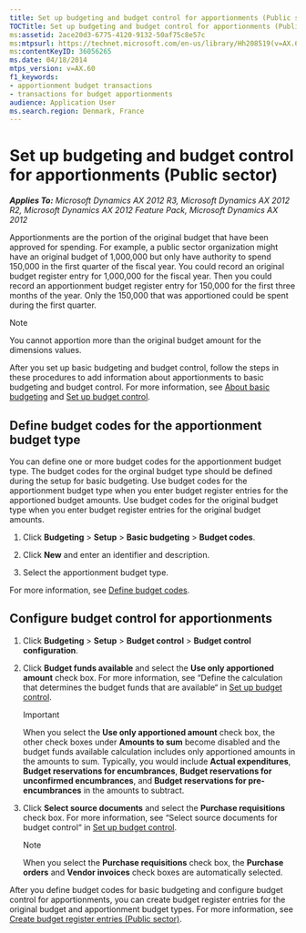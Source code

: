 ```yaml
---
title: Set up budgeting and budget control for apportionments (Public sector)
TOCTitle: Set up budgeting and budget control for apportionments (Public sector)
ms:assetid: 2ace20d3-6775-4120-9132-50af75c8e57c
ms:mtpsurl: https://technet.microsoft.com/en-us/library/Hh208519(v=AX.60)
ms:contentKeyID: 36056265
ms.date: 04/18/2014
mtps_version: v=AX.60
f1_keywords:
- apportionment budget transactions
- transactions for budget apportionments
audience: Application User
ms.search.region: Denmark, France
---
```


# Set up budgeting and budget control for apportionments (Public sector) 


_**Applies To:** Microsoft Dynamics AX 2012 R3, Microsoft Dynamics AX 2012 R2, Microsoft Dynamics AX 2012 Feature Pack, Microsoft Dynamics AX 2012_

Apportionments are the portion of the original budget that have been approved for spending. For example, a public sector organization might have an original budget of 1,000,000 but only have authority to spend 150,000 in the first quarter of the fiscal year. You could record an original budget register entry for 1,000,000 for the fiscal year. Then you could record an apportionment budget register entry for 150,000 for the first three months of the year. Only the 150,000 that was apportioned could be spent during the first quarter.


> [!NOTE]
> <P>You cannot apportion more than the original budget amount for the dimensions values.</P>



After you set up basic budgeting and budget control, follow the steps in these procedures to add information about apportionments to basic budgeting and budget control. For more information, see [About basic budgeting](about-basic-budgeting.md) and [Set up budget control](set-up-budget-control.md).

## Define budget codes for the apportionment budget type

You can define one or more budget codes for the apportionment budget type. The budget codes for the orginal budget type should be defined during the setup for basic budgeting. Use budget codes for the apportionment budget type when you enter budget register entries for the apportioned budget amounts. Use budget codes for the original budget type when you enter budget register entries for the original budget amounts.

1.  Click **Budgeting** \> **Setup** \> **Basic budgeting** \> **Budget codes**.

2.  Click **New** and enter an identifier and description.

3.  Select the apportionment budget type.

For more information, see [Define budget codes](define-budget-codes.md).

## Configure budget control for apportionments

1.  Click **Budgeting** \> **Setup** \> **Budget control** \> **Budget control configuration**.

2.  Click **Budget funds available** and select the **Use only apportioned amount** check box. For more information, see “Define the calculation that determines the budget funds that are available“ in [Set up budget control](set-up-budget-control.md).
    

    > [!IMPORTANT]
    > <P>When you select the <STRONG>Use only apportioned amount</STRONG> check box, the other check boxes under <STRONG>Amounts to sum</STRONG> become disabled and the budget funds available calculation includes only apportioned amounts in the amounts to sum. Typically, you would include <STRONG>Actual expenditures</STRONG>, <STRONG>Budget reservations for encumbrances</STRONG>, <STRONG>Budget reservations for unconfirmed encumbrances</STRONG>, and <STRONG>Budget reservations for pre-encumbrances</STRONG> in the amounts to subtract.</P>



3.  Click **Select source documents** and select the **Purchase requisitions** check box. For more information, see “Select source documents for budget control“ in [Set up budget control](set-up-budget-control.md).
    

    > [!NOTE]
    > <P>When you select the <STRONG>Purchase requisitions</STRONG> check box, the <STRONG>Purchase orders</STRONG> and <STRONG>Vendor invoices</STRONG> check boxes are automatically selected.</P>



After you define budget codes for basic budgeting and configure budget control for apportionments, you can create budget register entries for the original budget and apportionment budget types. For more information, see [Create budget register entries (Public sector)](create-budget-register-entries-public-sector.md).

  



